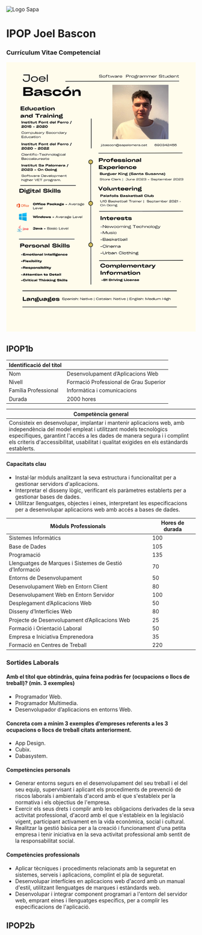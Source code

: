 ![Logo Sapa](https://github.com/jbascon/daw-ipop/blob/main/logo-insitut-sapalomera.png)
# IPOP Joel Bascon

### Currículum Vitae Competencial

![CV Joel](https://github.com/jbascon/daw-ipop/blob/main/CVJoel.png)

## IPOP1b

| Identificació del títol |                          |
|-------------------------|---------------------------|
| Nom                     | Desenvolupament d’Aplicacions Web |
| Nivell                  | Formació Professional de Grau Superior |
| Família Professional    | Informàtica i comunicacions |
| Durada                  | 2000 hores                |

| Competència general |
|---------------------|
| Consisteix en desenvolupar, implantar i mantenir aplicacions web, amb independència del model empleat i utilitzant models tecnològics específiques, garantint l'accés a les dades de manera segura i i complint els criteris d'accessibilitat, usabilitat i qualitat exigides en els estàndards establerts.

#### Capacitats clau

- Instal·lar mòduls analitzant la seva estructura i funcionalitat per a gestionar servidors d'aplicacions.
- Interpretar el disseny lògic, verificant els paràmetres establerts per a gestionar bases de dades.
- Utilitzar llenguatges, objectes i eines, interpretant les especificacions per a desenvolupar aplicacions web amb accés a bases de dades.

| Mòduls Professionals | Hores de durada |
|----------------------|-----------------|
| Sistemes Informàtics | 100 |
| Base de Dades | 105 |
| Programació | 135 |
| Llenguatges de Marques i Sistemes de Gestió d’Informació | 70 |
| Entorns de Desenvolupament | 50 |
| Desenvolupament Web en Entorn Client | 80 |
| Desenvolupament Web en Entorn Servidor | 100 |
| Desplegament d’Aplicacions Web | 50 |
| Disseny d’Interfícies Web | 80 |
| Projecte de Desenvolupament d’Aplicacions Web | 25 |
| Formació i Orientació Laboral | 50 |
| Empresa e Iniciativa Emprenedora | 35 |
| Formació en Centres de Treball | 220 |

### Sortides Laborals

#### Amb el títol que obtindràs, quina feina podràs fer (ocupacions o llocs de treball)? (mín. 3 exemples)

- Programador Web. 
- Programador Multimedia. 
- Desenvolupador d’aplicacions en entorns Web.

#### Concreta com a mínim 3 exemples d’empreses referents a les 3 ocupacions o llocs de treball citats anteriorment.

- App Design.
- Cubix.
- Dabasystem.

#### Competències personals

- Generar entorns segurs en el desenvolupament del seu treball i el del seu equip,
supervisant i aplicant els procediments de prevenció de riscos laborals i
ambientals d'acord amb el que s'estableix per la normativa i els objectius de l'empresa.
- Exercir els seus drets i complir amb les obligacions derivades de la seva activitat
professional, d'acord amb el que s'estableix en la legislació vigent, participant
activament en la vida econòmica, social i cultural.
- Realitzar la gestió bàsica per a la creació i funcionament d'una petita empresa
i tenir iniciativa en la seva activitat professional amb sentit de la responsabilitat
social.

#### Competències professionals

- Aplicar tècniques i procediments relacionats amb la seguretat en sistemes,
serveis i aplicacions, complint el pla de seguretat.
- Desenvolupar interfícies en aplicacions web d'acord amb un manual d'estil,
utilitzant llenguatges de marques i estàndards web.
- Desenvolupar i integrar component programari a l'entorn del servidor web,
emprant eines i llenguatges específics, per a complir les especificacions de l'aplicació.

## IPOP2b















